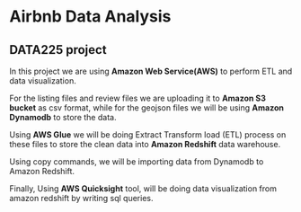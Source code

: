 # Airbnb Data Analysis

## DATA225 project

In this project we are using **Amazon Web Service(AWS)** to perform ETL and data visualization.

For the listing files and review files we are uploading it to **Amazon S3 bucket** as csv format, while for the geojson files we will be using **Amazon Dynamodb** to store the data.

Using **AWS Glue** we will be doing Extract Transform load (ETL) process on these files to store the clean data into **Amazon Redshift** data warehouse.

Using copy commands, we will be importing data from Dynamodb to Amazon Redshift.

Finally, Using **AWS Quicksight** tool, will be doing data visualization from amazon redshift by writing sql queries.

